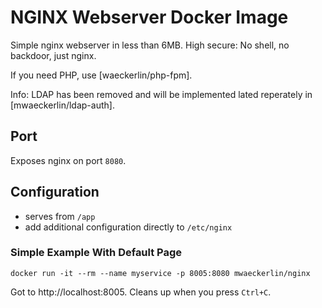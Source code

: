 # NGINX Webserver Docker Image

Simple nginx webserver in less than 6MB. High secure: No shell, no backdoor, just nginx.

If you need PHP, use [waeckerlin/php-fpm].

Info: LDAP has been removed and will be implemented lated reperately in [mwaeckerlin/ldap-auth].

## Port

Exposes nginx on port `8080`.

## Configuration

- serves from `/app`
- add additional configuration directly to `/etc/nginx`

### Simple Example With Default Page

    docker run -it --rm --name myservice -p 8005:8080 mwaeckerlin/nginx

Got to http://localhost:8005. Cleans up when you press `Ctrl+C`.

